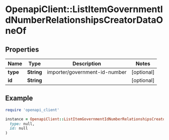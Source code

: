 # OpenapiClient::ListItemGovernmentIdNumberRelationshipsCreatorDataOneOf

## Properties

| Name | Type | Description | Notes |
| ---- | ---- | ----------- | ----- |
| **type** | **String** | importer/government-id-number | [optional] |
| **id** | **String** |  | [optional] |

## Example

```ruby
require 'openapi_client'

instance = OpenapiClient::ListItemGovernmentIdNumberRelationshipsCreatorDataOneOf.new(
  type: null,
  id: null
)
```


